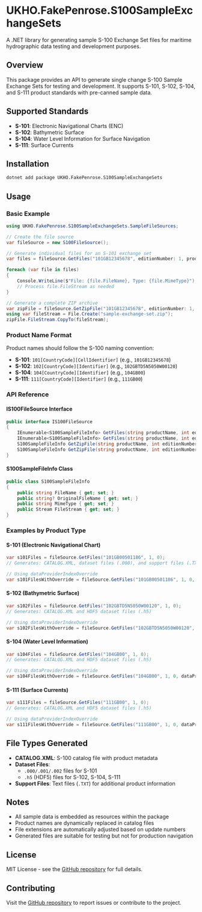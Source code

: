 # UKHO.FakePenrose.S100SampleExchangeSets

A .NET library for generating sample S-100 Exchange Set files for maritime hydrographic data testing and development purposes.

## Overview

This package provides an API to generate single change S-100 Sample Exchange Sets for testing and development. It supports S-101, S-102, S-104, and S-111 product standards with pre-canned sample data.

## Supported Standards

- **S-101**: Electronic Navigational Charts (ENC)
- **S-102**: Bathymetric Surface
- **S-104**: Water Level Information for Surface Navigation
- **S-111**: Surface Currents

## Installation

```bash
dotnet add package UKHO.FakePenrose.S100SampleExchangeSets
```

## Usage

### Basic Example

```csharp
using UKHO.FakePenrose.S100SampleExchangeSets.SampleFileSources;

// Create the file source
var fileSource = new S100FileSource();

// Generate individual files for an S-101 exchange set
var files = fileSource.GetFiles("101GB12345678", editionNumber: 1, productUpdateNumber: 0);

foreach (var file in files)
{
    Console.WriteLine($"File: {file.FileName}, Type: {file.MimeType}");
    // Process file.FileStream as needed
}

// Generate a complete ZIP archive
var zipFile = fileSource.GetZipFile("101GB12345678", editionNumber: 1, productUpdateNumber: 0);
using var fileStream = File.Create("sample-exchange-set.zip");
zipFile.FileStream.CopyTo(fileStream);
```

### Product Name Format

Product names should follow the S-100 naming convention:
- **S-101**: `101[CountryCode][CellIdentifier]` (e.g., `101GB12345678`)
- **S-102**: `102[CountryCode][Identifier]` (e.g., `102GBTD5N5050W00120`)
- **S-104**: `104[CountryCode][Identifier]` (e.g., `104GB00`)
- **S-111**: `111[CountryCode][Identifier]` (e.g., `111GB00`)

### API Reference

#### IS100FileSource Interface

```csharp
public interface IS100FileSource
{
    IEnumerable<S100SampleFileInfo> GetFiles(string productName, int editionNumber, int productUpdateNumber);
    IEnumerable<S100SampleFileInfo> GetFiles(string productName, int editionNumber, int productUpdateNumber, int dataProviderIndexOverride);
    S100SampleFileInfo GetZipFile(string productName, int editionNumber, int productUpdateNumber);
    S100SampleFileInfo GetZipFile(string productName, int editionNumber, int productUpdateNumber, int dataProviderIndexOverride);
}
```

#### S100SampleFileInfo Class

```csharp
public class S100SampleFileInfo
{
    public string FileName { get; set; }
    public string? OriginalFileName { get; set; }
    public string MimeType { get; set; }
    public Stream FileStream { get; set; }
}
```

### Examples by Product Type

#### S-101 (Electronic Navigational Chart)
```csharp
var s101Files = fileSource.GetFiles("101GB00501186", 1, 0);
// Generates: CATALOG.XML, dataset files (.000), and support files (.TXT)

// Using dataProviderIndexOverride
var s101FilesWithOverride = fileSource.GetFiles("101GB00501186", 1, 0, dataProviderIndexOverride: 0);
```

#### S-102 (Bathymetric Surface)
```csharp
var s102Files = fileSource.GetFiles("102GBTD5N5050W00120", 1, 0);
// Generates: CATALOG.XML and HDF5 dataset files (.h5)

// Using dataProviderIndexOverride
var s102FilesWithOverride = fileSource.GetFiles("102GBTD5N5050W00120", 1, 0, dataProviderIndexOverride: 1);
```

#### S-104 (Water Level Information)
```csharp
var s104Files = fileSource.GetFiles("104GB00", 1, 0);
// Generates: CATALOG.XML and HDF5 dataset files (.h5)

// Using dataProviderIndexOverride
var s104FilesWithOverride = fileSource.GetFiles("104GB00", 1, 0, dataProviderIndexOverride: 0);
```

#### S-111 (Surface Currents)
```csharp
var s111Files = fileSource.GetFiles("111GB00", 1, 0);
// Generates: CATALOG.XML and HDF5 dataset files (.h5)

// Using dataProviderIndexOverride
var s111FilesWithOverride = fileSource.GetFiles("111GB00", 1, 0, dataProviderIndexOverride: 1);
```

## File Types Generated

- **CATALOG.XML**: S-100 catalog file with product metadata
- **Dataset Files**: 
  - `.000/.001/.002` files for S-101
  - `.h5` (HDF5) files for S-102, S-104, S-111
- **Support Files**: Text files (`.TXT`) for additional product information

## Notes

- All sample data is embedded as resources within the package
- Product names are dynamically replaced in catalog files
- File extensions are automatically adjusted based on update numbers
- Generated files are suitable for testing but not for production navigation

## License

MIT License - see the [GitHub repository](https://github.com/UKHO/fake-penrose) for full details.

## Contributing

Visit the [GitHub repository](https://github.com/UKHO/fake-penrose) to report issues or contribute to the project.